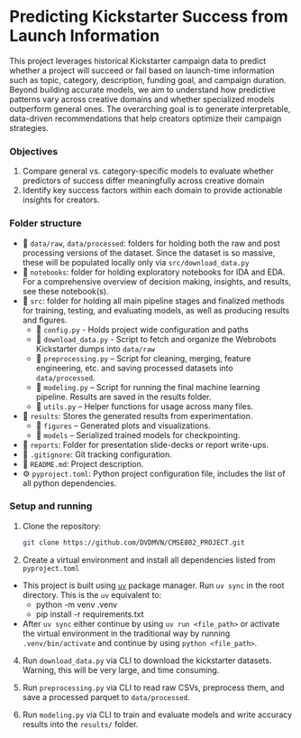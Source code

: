 # **Predicting Kickstarter Success from Launch Information**

This project leverages historical Kickstarter campaign data to predict whether a project will succeed or fail based on launch-time information such as topic, category, description, funding goal, and campaign duration. Beyond building accurate models, we aim to understand how predictive patterns vary across creative domains and whether specialized models outperform general ones. The overarching goal is to generate interpretable, data-driven recommendations that help creators optimize their campaign strategies.

### Objectives

1. Compare general vs. category-specific models to evaluate whether predictors of success differ meaningfully across creative domain
2. Identify key success factors within each domain to provide actionable insights for creators.

### Folder structure

- 📁 `data/raw`, `data/processed`: folders for holding both the raw and post processing versions of the dataset. Since the dataset is so massive, these will be populated locally only via `src/download_data.py`
- 📁 `notebooks`: folder for holding exploratory notebooks for IDA and EDA. For a comprehensive overview of decision making, insights, and results, see these notebook(s).
- 📁 `src`: folder for holding all main pipeline stages and finalized methods for training, testing, and evaluating models, as well as producing results and figures.
    - 📄 `config.py` - Holds project wide configuration and paths
    - 📄 `download_data.py` - Script to fetch and organize the Webrobots Kickstarter dumps into `data/raw`
    - 📄 `preprocessing.py` – Script for cleaning, merging, feature engineering, etc. and saving processed datasets into `data/processed`.
    - 📄 `modeling.py` – Script for running the final machine learning pipeline. Results are saved in the results folder.
    - 📄 `utils.py` – Helper functions for usage across many files.
- 📁 `results`: Stores the generated results from experimentation.
    - 📁 `figures` – Generated plots and visualizations.
    - 📁 `models` – Serialized trained models for checkpointing.
- 📁 `reports`: Folder for presentation slide-decks or report write-ups.
- 📄 `.gitignore`: Git tracking configuration.
- 📄 `README.md`: Project description.
- ⚙️ `pyproject.toml`: Python project configuration file, includes the list of all python dependencies.

### Setup and running

1. Clone the repository:
   ```bash
   git clone https://github.com/DVDMVN/CMSE802_PROJECT.git
   ```

2. Create a virtual environment and install all dependencies listed from `pyproject.toml`
- This project is built using [`uv`](https://docs.astral.sh/uv/) package manager. Run `uv sync` in the root directory. This is the `uv` equivalent to:
    - python -m venv .venv
    - pip install -r requirements.txt
- After `uv sync` either continue by using `uv run <file_path>` or activate the virtual environment in the traditional way by running `.venv/bin/activate` and continue by using `python <file_path>`.

4. Run `download_data.py` via CLI to download the kickstarter datasets. Warning, this will be very large, and time consuming.

5. Run `preprocessing.py` via CLI to read raw CSVs, preprocess them, and save a processed parquet to `data/processed`.

6. Run `modeling.py` via CLI to train and evaluate models and write accuracy results into the `results/` folder.
